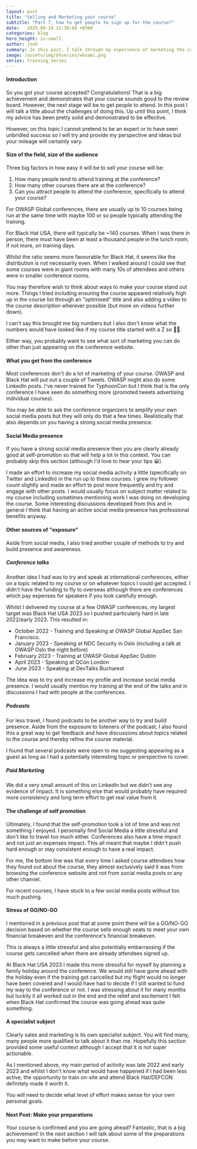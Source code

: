 ```yaml
---
layout: post
title: "Selling and Marketing your course"
subtitle: "Part 7, how to get people to sign up for the course?"
date:   2025-06-24 15:30:00 +0300
categories: blog
hero_height: is-small
author: josh
summary: In this post, I talk through my experience of marketing the course and try and provide some pointers.
image: /assets/img/bhseries/whoami.png
series: training_series
---
```


#### Introduction

So you got your course accepted? Congratulations! That is a big achievement and demonstrates that your course sounds good to the review board. However, the next stage will be to get people to attend. In this post I will talk a little about the challenges of doing this. Up until this point, I think my advice has been pretty solid and demonstrated to be effective.

However, on this topic I cannot pretend to be an expert or to have seen unbridled success so I will try and provide my perspective and ideas but your mileage will certainly vary.

#### Size of the field, size of the audience

Three big factors in how easy it will be to sell your course will be:

1. How many people tend to attend training at the conference?
2. How many other courses there are at the conference?
3. Can you attract people to attend the conference, specifically to attend your course?

For OWASP Global conferences, there are usually up to 10 courses being run at the same time with maybe 100 or so people typically attending the training.

For Black Hat USA, there will typically be ~140 courses. When I was there in person, there must have been at least a thousand people in the lunch room, if not more, on training days.

Whilst the ratio seems more favourable for Black Hat, it seems like the distribution is not necessarily even. When I walked around I could see that some courses were in giant rooms with many 10s of attendees and others were in smaller conference rooms.

You may therefore wish to think about ways to make your course stand out more. Things I tried including ensuring the course appeared relatively high up in the course list through an "optimised" title and also adding a video to the course description wherever possible (but more on videos further down).

I can't say this brought me big numbers but I also don't know what the numbers would have looked like if my course title started with a Z so 🤷‍♂️.

Either way, you probably want to see what sort of marketing you can do other than just appearing on the conference website.

#### What you get from the conference

Most conferences don't do a lot of marketing of your course. OWASP and Black Hat will put out a couple of Tweets. OWASP might also do some LinkedIn posts. I've never trained for TyphoonCon but I think that is the only conference I have seen do something more (promoted tweets advertising individual courses).

You may be able to ask the conference organizers to amplify your own social media posts but they will only do that a few times. Realistically that also depends on you having a strong social media presence.

#### Social Media presence

If you have a strong social media presence then you are clearly already good at self-promotion so that will help a lot in this context. You can probably skip this section (although I'd love to hear your tips 😀).

I made an effort to increase my social media activity a little (specifically on Twitter and LinkedIn) in the run up to these courses. I grew my follower count slightly and made an effort to post more frequently and try and engage with other posts. I would usually focus on subject matter related to my course including sometimes mentioning work I was doing on developing the course. Some interesting discussions developed from this and in general I think that having an active social media presence has professional benefits anyway.

#### Other sources of "exposure"

Aside from social media, I also tried another couple of methods to try and build presence and awareness.

##### Conference talks

Another idea I had was to try and speak at international conferences, either on a topic related to my course or on whatever topics I could get accepted. I didn't have the funding to fly to overseas although there are conferences which pay expenses for speakers if you look carefully enough.  

Whilst I delivered my course at a few OWASP conferences, my largest target was Black Hat USA 2023 so I pushed particularly hard in late 2022/early 2023. This resulted in:

* October 2022 - Training and Speaking at OWASP Global AppSec San Francisco. 
* January 2023 - Speaking at NDC Security in Oslo (including a talk at OWASP Oslo the night before)
* February 2023 - Training at OWASP Global AppSec Dublin
* April 2023 - Speaking at QCon London
* June 2023 - Speaking at DevTalks Bucharest

The idea was to try and increase my profile and increase social media presence. I would usually mention my training at the end of the talks and in discussions I had with people at the conferences. 

##### Podcasts

For less travel, I found podcasts to be another way to try and build presence. Aside from the exposure to listeners of the podcast, I also found this a great way to get feedback and have discussions about topics related to the course and thereby refine the course material. 

I found that several podcasts were open to me suggesting appearing as a guest as long as I had a potentially interesting topic or perspective to cover.

##### Paid Marketing

We did a very small amount of this on LinkedIn but we didn't see any evidence of impact. It is something else that would probably have required more consistency and long term effort to get real value from it.

#### The challenge of self promotion

Ultimately, I found that the self-promotion took a lot of time and was not something I enjoyed. I personally find Social Media a little stressful and don't like to travel too much either. Conferences also have a time impact and not just an expenses impact. This all meant that maybe I didn't push hard enough or stay consistent enough to have a real impact.

For me, the bottom line was that every time I asked course attendees how they found out about the course, they almost exclusively said it was from browsing the conference website and not from social media posts or any other channel.

For recent courses, I have stuck to a few social media posts without too much pushing.

#### Stress of GO/NO-GO 

I mentioned in a previous post that at some point there will be a GO/NO-GO decision based on whether the course sells enough seats to meet your own financial breakeven and the conference's financial breakeven.

This is always a little stressful and also potentially embarrassing if the course gets cancelled when there are already attendees signed up.

At Black Hat USA 2023 I made this more stressful for myself by planning a family holiday around the conference. We would still have gone ahead with the holiday even if the training got cancelled but my flight would no longer have been covered and I would have had to decide if I still wanted to fund my way to the conference or not. I was stressing about it for many months but luckily it all worked out in the end and the relief and excitement I felt when Black Hat confirmed the course was going ahead was quite something.

#### A specialist subject

Clearly sales and marketing is its own specialist subject. You will find many, many people more qualified to talk about it than me. Hopefully this section provided some useful context although I accept that it is not super actionable.

As I mentioned above, my main period of activity was late 2022 and early 2023 and whilst I don't know what would have happened if I had been less active, the opportunity to train on-site and attend Black Hat/DEFCON definitely made it worth it.

You will need to decide what level of effort makes sense for your own personal goals.

#### Next Post: Make your preparations

Your course is confirmed and you are going ahead? Fantastic, that is a big achievement! In the next section I will talk about some of the preparations you may want to make before your course.